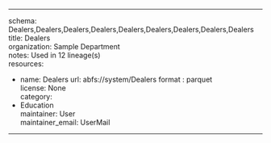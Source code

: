 


---  
schema: Dealers,Dealers,Dealers,Dealers,Dealers,Dealers,Dealers,Dealers,Dealers  
title: Dealers  
organization: Sample Department  
notes: Used in 12 lineage(s)  
resources:  
  - name: Dealers 
    url: abfs://system/Dealers 
    format : parquet  
license: None  
category:
  - Education  
maintainer: User  
maintainer_email: UserMail  
---